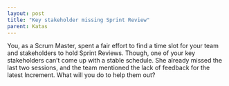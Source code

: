 ```yaml
---
layout: post
title: "Key stakeholder missing Sprint Review"
parent: Katas
---
```

You, as a Scrum Master, spent a fair effort to find a time slot for your team and stakeholders to hold Sprint Reviews. Though, one of your key stakeholders can’t come up with a stable schedule. She already missed the last two sessions, and the team mentioned the lack of feedback for the latest Increment. What will you do to help them out?
